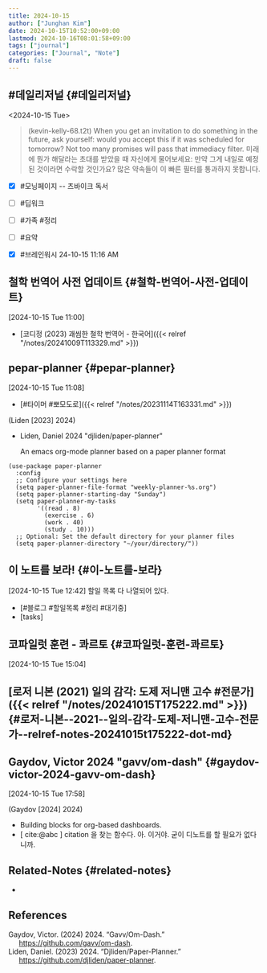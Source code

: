 ```yaml
---
title: 2024-10-15
author: ["Junghan Kim"]
date: 2024-10-15T10:52:00+09:00
lastmod: 2024-10-16T08:01:58+09:00
tags: ["journal"]
categories: ["Journal", "Note"]
draft: false
---
```


## #데일리저널 {#데일리저널}

<span class="timestamp-wrapper"><span class="timestamp">&lt;2024-10-15 Tue&gt;</span></span>

> (kevin-kelly-68.t2t) When you get an invitation to do something in the future, ask yourself: would you accept this if it was scheduled for tomorrow? Not too many promises will pass that immediacy filter. 미래에 뭔가 해달라는 초대를 받았을 때 자신에게 물어보세요: 만약 그게 내일로 예정된 것이라면 수락할 것인가요? 많은 약속들이 이 빠른 필터를 통과하지 못합니다.

-   [X] \#모닝페이지 -- 츠바이크 독서
-   [ ] \#딥워크
-   [ ] \#가족 #정리
-   [ ] \#요약
-   [X] \#브레인워시 24-10-15 11:16 AM


## 철학 번역어 사전 업데이트 {#철학-번역어-사전-업데이트}

<span class="timestamp-wrapper"><span class="timestamp">[2024-10-15 Tue 11:00]</span></span>

-   [코디정 (2023) 괘씸한 철학 번역어 - 한국어]({{< relref "/notes/20241009T113329.md" >}})


## pepar-planner {#pepar-planner}

<span class="timestamp-wrapper"><span class="timestamp">[2024-10-15 Tue 11:08]</span></span>

-   [#타이머 #뽀모도로]({{< relref "/notes/20231114T163331.md" >}})

(Liden [2023] 2024)

-   Liden, Daniel 2024 "djliden/paper-planner"

    An emacs org-mode planner based on a paper planner format

<!--listend-->

```elisp
(use-package paper-planner
  :config
  ;; Configure your settings here
  (setq paper-planner-file-format "weekly-planner-%s.org")
  (setq paper-planner-starting-day "Sunday")
  (setq paper-planner-my-tasks
        '((read . 8)
          (exercise . 6)
          (work . 40)
          (study . 10)))
  ;; Optional: Set the default directory for your planner files
  (setq paper-planner-directory "~/your/directory/"))
```


## 이 노트를 보라! {#이-노트를-보라}

<span class="timestamp-wrapper"><span class="timestamp">[2024-10-15 Tue 12:42]</span></span> 할일 목록 다 나열되어 있다.

-   [#블로그 #할일목록 #정리 #대기중]
-   [tasks]


## 코파일럿 훈련 - 콰르토 {#코파일럿-훈련-콰르토}

<span class="timestamp-wrapper"><span class="timestamp">[2024-10-15 Tue 15:04]</span></span>


## [로저 니본 (2021) 일의 감각: 도제 저니맨 고수 #전문가]({{< relref "/notes/20241015T175222.md" >}}) {#로저-니본--2021--일의-감각-도제-저니맨-고수-전문가--relref-notes-20241015t175222-dot-md}


## Gaydov, Victor 2024 "gavv/om-dash" {#gaydov-victor-2024-gavv-om-dash}

<span class="timestamp-wrapper"><span class="timestamp">[2024-10-15 Tue 17:58]</span></span>

(Gaydov [2024] 2024)

-   Building blocks for org-based dashboards.
-   [ cite:@abc ] citation 을 찾는 함수다. 아. 이거야. 굳이 디노트를 할 필요가 없다니까.


## Related-Notes {#related-notes}

-

## References

<style>.csl-entry{text-indent: -1.5em; margin-left: 1.5em;}</style><div class="csl-bib-body">
  <div class="csl-entry">Gaydov, Victor. (2024) 2024. “Gavv/Om-Dash.” <a href="https://github.com/gavv/om-dash">https://github.com/gavv/om-dash</a>.</div>
  <div class="csl-entry">Liden, Daniel. (2023) 2024. “Djliden/Paper-Planner.” <a href="https://github.com/djliden/paper-planner">https://github.com/djliden/paper-planner</a>.</div>
</div>
